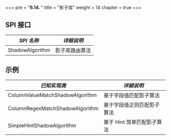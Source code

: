 +++
pre = "<b>6.14. </b>"
title = "影子库"
weight = 14
chapter = true
+++

## SPI 接口

| *SPI 名称*       | *详细说明*   |
|---------------- |------------ |
| ShadowAlgorithm | 影子库路由算法 |

## 示例

| *已知实现类*                      | *详细说明*              |
|-------------------------------- |----------------------- |
| ColumnValueMatchShadowAlgorithm | 基于字段值匹配影子算法     |
| ColumnRegexMatchShadowAlgorithm | 基于字段值正则匹配影子算法  |
| SimpleHintShadowAlgorithm    | 基于 Hint 简单匹配影子算法 |
